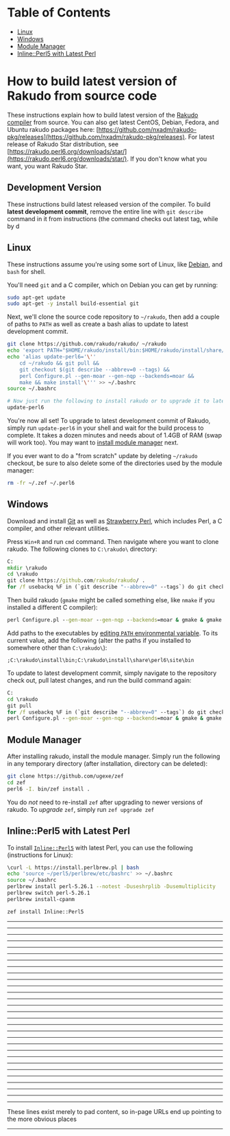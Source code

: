 # Table of Contents

- [Linux](#linux)
- [Windows](#windows)
- [Module Manager](#module-manager)
- [Inline::Perl5 with Latest Perl](#inlineperl5-with-latest-perl)


# How to build latest version of Rakudo from source code

These instructions explain how to build latest version
of the [Rakudo compiler](https://perl6.org/) from source. You can also
get latest
CentOS, Debian, Fedora, and Ubuntu rakudo packages here:
[https://github.com/nxadm/rakudo-pkg/releases](https://github.com/nxadm/rakudo-pkg/releases).
For latest release of Rakudo Star distribution, see
[https://rakudo.perl6.org/downloads/star/](https://rakudo.perl6.org/downloads/star/).
If you don't know what you want, you want Rakudo Star.

## Development Version

These instructions build latest released version of the compiler. To build
**latest development commit**, remove the entire line with `git describe` command
in it from instructions (the command checks out latest tag, while by d

## Linux

These instructions assume you're using some sort of Linux, like
[Debian](https://www.debian.org/), and `bash` for shell.

You'll need `git` and a C compiler, which on Debian you can get by running:

```bash
sudo apt-get update
sudo apt-get -y install build-essential git
```

Next, we'll clone the source code repository to `~/rakudo`, then add a couple
of paths to `PATH` as well as create a bash alias to update to latest
development commit.

```bash
git clone https://github.com/rakudo/rakudo/ ~/rakudo
echo 'export PATH="$HOME/rakudo/install/bin:$HOME/rakudo/install/share/perl6/site/bin:$PATH"' >> ~/.bashrc
echo 'alias update-perl6='\''
    cd ~/rakudo && git pull &&
    git checkout $(git describe --abbrev=0 --tags) &&
    perl Configure.pl --gen-moar --gen-nqp --backends=moar &&
    make && make install'\''' >> ~/.bashrc
source ~/.bashrc

# Now just run the following to install rakudo or to upgrade it to latest dev commit in the future
update-perl6
```

You're now all set! To upgrade to latest development commit of Rakudo, simply
run `update-perl6` in your shell and wait for the build process to complete.
It takes a dozen minutes and needs about of 1.4GB of RAM (swap will work too).
You may want to [install module manager](#module-manager) next.

If you ever want to do a "from scratch" update by deleting `~/rakudo` checkout,
be sure to also delete some of the directories used by the module manager:

```bash
rm -fr ~/.zef ~/.perl6
```

## Windows

Download and install [Git](https://git-scm.com/download/win) as well as
[Strawberry Perl](http://strawberryperl.com/), which includes Perl,
a C compiler, and other relevant utilities.

Press `Win+R` and run `cmd` command. Then navigate where you want to clone
rakudo. The following clones to `C:\rakudo\` directory:

```cmd
C:
mkdir \rakudo
cd \rakudo
git clone https://github.com/rakudo/rakudo/ .
for /f usebackq %F in (`git describe "--abbrev=0" --tags`) do git checkout %F
```

Then build rakudo (`gmake` might be called something else, like `nmake` if
you installed a different C compiler):

```cmd
perl Configure.pl --gen-moar --gen-nqp --backends=moar & gmake & gmake install
```

Add paths to the executables by [editing `PATH` environmental
variable](https://www.google.com/search?q=windows+edit+environmental+variables&ie=utf-8&oe=utf-8). To its current value, add the following (alter the paths if you installed to somewhere other than `C:\rakudo\`):

```
;C:\rakudo\install\bin;C:\rakudo\install\share\perl6\site\bin
```

To update to latest development commit, simply navigate to the repository
check out, pull latest changes, and run the build command again:

```cmd
C:
cd \rakudo
git pull
for /f usebackq %F in (`git describe "--abbrev=0" --tags`) do git checkout %F
perl Configure.pl --gen-moar --gen-nqp --backends=moar & gmake & gmake test & gmake install
```

## Module Manager

After installing rakudo, install the module manager. Simply run the
following in any temporary directory (after installation, directory
can be deleted):

```bash
git clone https://github.com/ugexe/zef
cd zef
perl6 -I. bin/zef install .
```

You do *not* need to re-install `zef` after upgrading to newer versions of rakudo.
To *upgrade* `zef`, simply run `zef upgrade zef`

## Inline::Perl5 with Latest Perl

To install [`Inline::Perl5`](http://modules.perl6.org/repo/Inline::Perl5) with
latest Perl, you can use the following (instructions for Linux):

```bash
\curl -L https://install.perlbrew.pl | bash
echo 'source ~/perl5/perlbrew/etc/bashrc' >> ~/.bashrc
source ~/.bashrc
perlbrew install perl-5.26.1 --notest -Duseshrplib -Dusemultiplicity
perlbrew switch perl-5.26.1
perlbrew install-cpanm

zef install Inline::Perl5
```

----------------------------------------------------
----------------------------------------------------
----------------------------------------------------
----------------------------------------------------
----------------------------------------------------
----------------------------------------------------
----------------------------------------------------
----------------------------------------------------
----------------------------------------------------
----------------------------------------------------
----------------------------------------------------
----------------------------------------------------
----------------------------------------------------
----------------------------------------------------
----------------------------------------------------
----------------------------------------------------
----------------------------------------------------
----------------------------------------------------
----------------------------------------------------
----------------------------------------------------
----------------------------------------------------
----------------------------------------------------
----------------------------------------------------
----------------------------------------------------
----------------------------------------------------
----------------------------------------------------
----------------------------------------------------
----------------------------------------------------
----------------------------------------------------

These lines exist merely to pad content, so in-page URLs end
up pointing to the more obvious places

----------------------------------------------------
